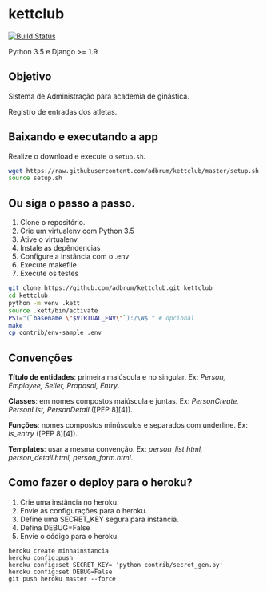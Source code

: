# kettclub
[![Build Status](https://travis-ci.org/adbrum/kettclub.svg?branch=master)](https://travis-ci.org/adbrum/kettclub)

Python 3.5 e Django >= 1.9


## Objetivo

Sistema de Administração para academia de ginástica.

Registro de entradas dos atletas.


## Baixando e executando a app

Realize o download e execute o `setup.sh`.

```bash
wget https://raw.githubusercontent.com/adbrum/kettclub/master/setup.sh
source setup.sh
```



## Ou siga o passo a passo.

1. Clone o repositório.
2. Crie um virtualenv com Python 3.5
3. Ative o virtualenv
4. Instale as depêndencias
5. Configure a instância com o .env
7. Execute makefile
8. Execute os testes

```bash
git clone https://github.com/adbrum/kettclub.git kettclub
cd kettclub
python -m venv .kett
source .kett/bin/activate
PS1="(`basename \"$VIRTUAL_ENV\"`):/\W$ " # opcional
make
cp contrib/env-sample .env
```


## Convenções

**Título de entidades**: primeira maiúscula e no singular. Ex: *Person, Employee, Seller, Proposal, Entry*.

**Classes**: em nomes compostos maiúscula e juntas. Ex: *PersonCreate, PersonList, PersonDetail* ([PEP 8][4]).

**Funções**: nomes compostos minúsculos e separados com underline. Ex: *is_entry* ([PEP 8][4]).

**Templates**: usar a mesma convenção. Ex: *person_list.html, person_detail.html, person_form.html*.


## Como fazer o deploy para o heroku?

1. Crie uma instância no heroku.
2. Envie as configurações para o heroku.
3. Define uma SECRET_KEY segura para instância.
4. Defina DEBUG=False
5. Envie o código para o heroku.

```console
heroku create minhainstancia
heroku config:push
heroku config:set SECRET_KEY= 'python contrib/secret_gen.py'
heroku config:set DEBUG=False
git push heroku master --force
```